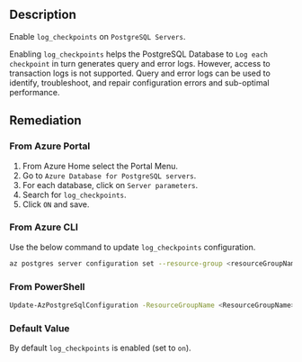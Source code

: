 ## Description

Enable `log_checkpoints` on `PostgreSQL Servers`.

Enabling `log_checkpoints` helps the PostgreSQL Database to `Log each checkpoint` in turn generates query and error logs. However, access to transaction logs is not supported. Query and error logs can be used to identify, troubleshoot, and repair configuration errors and sub-optimal performance.

## Remediation

### From Azure Portal

1. From Azure Home select the Portal Menu.
2. Go to `Azure Database for PostgreSQL servers`.
3. For each database, click on `Server parameters`.
4. Search for `log_checkpoints`.
5. Click `ON` and save.

### From Azure CLI

Use the below command to update `log_checkpoints` configuration.

```bash
az postgres server configuration set --resource-group <resourceGroupName> --server-name <serverName> --name log_checkpoints --value on
```

### From PowerShell

```bash
Update-AzPostgreSqlConfiguration -ResourceGroupName <ResourceGroupName> - ServerName <ServerName> -Name log_checkpoints -Value on
```

### Default Value

By default `log_checkpoints` is enabled (set to `on`).

